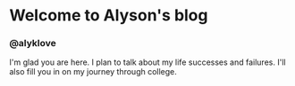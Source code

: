 # Welcome to Alyson's blog
### @alyklove
I'm glad you are here. I plan to talk about my life successes and failures.
I'll also fill you in on my journey through college. 
